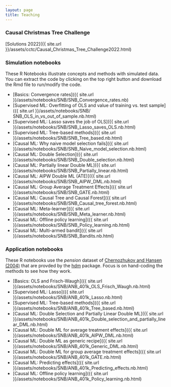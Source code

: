 ```yaml
---
layout: page
title: Teaching
---
```



### Causal Christmas Tree Challenge

[Solutions 2022]({{ site.url }}/assets/cctc/Causal_Christmas_Tree_Challenge2022.html)


### Simulation notebooks

These R Notebooks illustrate concepts and methods with simulated data. You can extract the code by clicking on the top right button and download the Rmd file to run/modify the code.

- [Basics: Convergence rates]({{ site.url }}/assets/notebooks/SNB/SNB_Convergence_rates.nb)
- [Supervised ML: Overfitting of OLS and value of training vs. test sample]({{ site.url }}/assets/notebooks/SNB/
SNB_OLS_in_vs_out_of_sample.nb.html)
- [Supervised ML: Lasso saves the job of OLS]({{ site.url }}/assets/notebooks/SNB/SNB_Lasso_saves_OLS.nb.html)
- [Supervised ML: Tree-based methods]({{ site.url }}/assets/notebooks/SNB/SNB_Tree_based.nb.html)
- [Causal ML: Why naive model selection fails]({{ site.url }}/assets/notebooks/SNB/SNB_Naive_model_selection.nb.html)
- [Causal ML: Double Selection]({{ site.url }}/assets/notebooks/SNB/SNB_Double_selection.nb.html)
- [Causal ML: Partially linear Double ML]({{ site.url }}/assets/notebooks/SNB/SNB_Partially_linear.nb.html)
- [Causal ML: AIPW Double ML (ATE)]({{ site.url }}/assets/notebooks/SNB/SNB_AIPW_DML.nb.html)
- [Causal ML: Group Average Treatment Effects]({{ site.url }}/assets/notebooks/SNB/SNB_GATE.nb.html)
- [Causal ML: Causal Tree and Causal Forest]({{ site.url }}/assets/notebooks/SNB/SNB_Causal_tree_forest.nb.html)
- [Causal ML: Meta-learner]({{ site.url }}/assets/notebooks/SNB/SNB_Meta_learner.nb.html)
- [Causal ML: Offline policy learning]({{ site.url }}/assets/notebooks/SNB/SNB_Policy_learning.nb.html)
- [Causal ML: Multi-armed bandit]({{ site.url }}/assets/notebooks/SNB/SNB_Bandits.nb.html)


### Application notebooks 

These R notebooks use the *pension* dataset of [Chernozhukov and Hansen (2004)](https://doi.org/10.1162/0034653041811734) that are provded by the [hdm](https://cran.r-project.org/web/packages/hdm/index.html) package. Focus is on hand-coding the methods to see how they work.

- [Basics: OLS and Frisch-Waugh]({{ site.url }}/assets/notebooks/SNB/ANB_401k_OLS_Frisch_Waugh.nb.html)
- [Supervised ML: Lasso]({{ site.url }}/assets/notebooks/SNB/ANB_401k_Lasso.nb.html)
- [Supervised ML: Tree-based methods]({{ site.url }}/assets/notebooks/SNB/ANB_401k_Tree_based.nb.html)
- [Causal ML: Double Selection and Partially Linear Double ML]({{ site.url }}/assets/notebooks/SNB/ANB_401k_Double_selection_and_partially_linear_DML.nb.html)
- [Causal ML: Double ML for average treatment effects]({{ site.url }}/assets/notebooks/SNB/ANB_401k_AIPW_DML.nb.html)
- [Causal ML: Double ML as generic recipe]({{ site.url }}/assets/notebooks/SNB/ANB_401k_Generic_DML.nb.html)
- [Causal ML: Double ML for group average treatment effects]({{ site.url }}/assets/notebooks/SNB/ANB_401k_GATE.nb.html)
- [Causal ML: Predicting effects]({{ site.url }}/assets/notebooks/SNB/ANB_401k_Predicting_effects.nb.html)
- [Causal ML: Offline policy learning]({{ site.url }}/assets/notebooks/SNB/ANB_401k_Policy_learning.nb.html)
